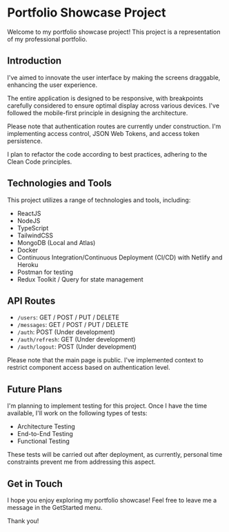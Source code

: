 # Portfolio Showcase Project

Welcome to my portfolio showcase project! This project is a representation of my professional portfolio.

## Introduction

I've aimed to innovate the user interface by making the screens draggable, enhancing the user experience.

The entire application is designed to be responsive, with breakpoints carefully considered to ensure optimal display across various devices. I've followed the mobile-first principle in designing the architecture.

Please note that authentication routes are currently under construction. I'm implementing access control, JSON Web Tokens, and access token persistence.

I plan to refactor the code according to best practices, adhering to the Clean Code principles.

## Technologies and Tools

This project utilizes a range of technologies and tools, including:

- ReactJS
- NodeJS
- TypeScript
- TailwindCSS
- MongoDB (Local and Atlas)
- Docker
- Continuous Integration/Continuous Deployment (CI/CD) with Netlify and Heroku
- Postman for testing
- Redux Toolkit / Query for state management

## API Routes

- `/users`: GET / POST / PUT / DELETE
- `/messages`: GET / POST / PUT / DELETE
- `/auth`: POST (Under development)
- `/auth/refresh`: GET (Under development)
- `/auth/logout`: POST (Under development)

Please note that the main page is public. I've implemented context to restrict component access based on authentication level.

## Future Plans

I'm planning to implement testing for this project. Once I have the time available, I'll work on the following types of tests:
- Architecture Testing
- End-to-End Testing
- Functional Testing

These tests will be carried out after deployment, as currently, personal time constraints prevent me from addressing this aspect.

## Get in Touch

I hope you enjoy exploring my portfolio showcase! Feel free to leave me a message in the GetStarted menu.

Thank you!
